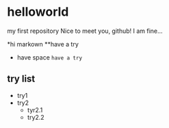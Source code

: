 # helloworld
my first repository
Nice to meet you, github!
I am fine...

*hi markown
**have a try
* have space
` have a try `
## try list
+ try1
+ try2
  + tyr2.1
  + try2.2



  
